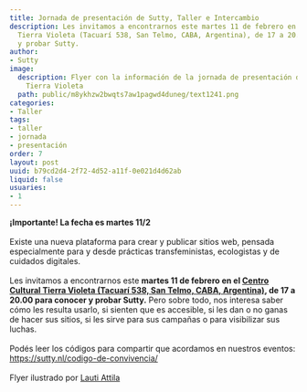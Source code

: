 ```yaml
---
title: Jornada de presentación de Sutty, Taller e Intercambio
description: Les invitamos a encontrarnos este martes 11 de febrero en el Centro Cultural
  Tierra Violeta (Tacuarí 538, San Telmo, CABA, Argentina), de 17 a 20.00 para conocer
  y probar Sutty.
author:
- Sutty
image:
  description: Flyer con la información de la jornada de presentación de Sutty en
    Tierra Violeta
  path: public/m8ykhzw2bwqts7aw1pagwd4duneg/text1241.png
categories:
- Taller
tags:
- taller
- jornada
- presentación
order: 7
layout: post
uuid: b79cd2d4-2f72-4d52-a11f-0e021d4d62ab
liquid: false
usuaries:
- 1
---
```




<div><strong>¡Importante! La fecha es martes 11/2</strong><br><br>Existe una nueva plataforma para crear y publicar sitios web, pensada especialmente para y desde prácticas transfeministas, ecologistas y de cuidados digitales.<br><br>Les invitamos a encontrarnos este <strong>martes 11 de febrero en el </strong><a href="geo:-34.6146013,-58.3788942"><strong>Centro Cultural Tierra Violeta (Tacuarí 538, San Telmo, CABA, Argentina)</strong></a><strong>, de 17 a 20.00 para conocer y probar Sutty.</strong> Pero sobre todo, nos interesa saber cómo les resulta usarlo, si sienten que es accesible, si les dan o no ganas de hacer sus sitios, si les sirve para sus campañas o para visibilizar sus luchas.<br><br>Podés leer los códigos para compartir que acordamos en nuestros eventos: <a href="https://sutty.nl/codigo-de-convivencia/">https://sutty.nl/codigo-de-convivencia/</a><br><br>Flyer ilustrado por <a href="https://www.instagram.com/lauti_attila/">Lauti Attila</a></div>
